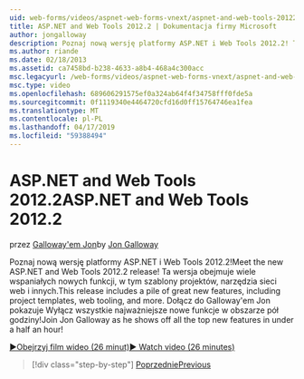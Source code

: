 ```yaml
---
uid: web-forms/videos/aspnet-web-forms-vnext/aspnet-and-web-tools-20122
title: ASP.NET and Web Tools 2012.2 | Dokumentacja firmy Microsoft
author: jongalloway
description: Poznaj nową wersję platformy ASP.NET i Web Tools 2012.2! Ta wersja obejmuje wiele wspaniałych nowych funkcji, w tym szablony projektów, narzędzia sieci web i innych. Jo...
ms.author: riande
ms.date: 02/18/2013
ms.assetid: ca7458bd-b238-4633-a8b4-468a4c300acc
msc.legacyurl: /web-forms/videos/aspnet-web-forms-vnext/aspnet-and-web-tools-20122
msc.type: video
ms.openlocfilehash: 689606291575ef0a324ab64f4f34758fff0fde5a
ms.sourcegitcommit: 0f1119340e4464720cfd16d0ff15764746ea1fea
ms.translationtype: MT
ms.contentlocale: pl-PL
ms.lasthandoff: 04/17/2019
ms.locfileid: "59388494"
---
```

# <a name="aspnet-and-web-tools-20122"></a><span data-ttu-id="f5841-105">ASP.NET and Web Tools 2012.2</span><span class="sxs-lookup"><span data-stu-id="f5841-105">ASP.NET and Web Tools 2012.2</span></span>

<span data-ttu-id="f5841-106">przez [Galloway'em Jon](https://github.com/jongalloway)</span><span class="sxs-lookup"><span data-stu-id="f5841-106">by [Jon Galloway](https://github.com/jongalloway)</span></span>

<span data-ttu-id="f5841-107">Poznaj nową wersję platformy ASP.NET i Web Tools 2012.2!</span><span class="sxs-lookup"><span data-stu-id="f5841-107">Meet the new ASP.NET and Web Tools 2012.2 release!</span></span> <span data-ttu-id="f5841-108">Ta wersja obejmuje wiele wspaniałych nowych funkcji, w tym szablony projektów, narzędzia sieci web i innych.</span><span class="sxs-lookup"><span data-stu-id="f5841-108">This release includes a pile of great new features, including project templates, web tooling, and more.</span></span> <span data-ttu-id="f5841-109">Dołącz do Galloway'em Jon pokazuje Wyłącz wszystkie najważniejsze nowe funkcje w obszarze pół godziny!</span><span class="sxs-lookup"><span data-stu-id="f5841-109">Join Jon Galloway as he shows off all the top new features in under a half an hour!</span></span>

[<span data-ttu-id="f5841-110">&#9654;Obejrzyj film wideo (26 minut)</span><span class="sxs-lookup"><span data-stu-id="f5841-110">&#9654; Watch video (26 minutes)</span></span>](https://channel9.msdn.com/Blogs/ASP-NET-Site-Videos/aspnet-and-web-tools-20122)

> [!div class="step-by-step"]
> [<span data-ttu-id="f5841-111">Poprzednie</span><span class="sxs-lookup"><span data-stu-id="f5841-111">Previous</span></span>](getting-started-with-the-next-version-of-aspnet.md)
